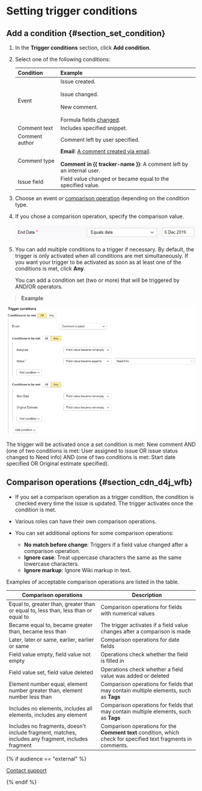# Setting trigger conditions

## Add a condition {#section_set_condition}

1. In the **Trigger conditions** section, click **Add condition**.

1. Select one of the following conditions:

    | Condition | Example |
    | ----- | ----- |
    | Event | Issue created.<br/><br/>Issue changed.<br/><br/>New comment.<br/><br/>Formula fields [changed](set-action.md#section_calc_field). |
    | Comment text | Includes specified snippet. |
    | Comment author | Comment left by user specified. |
    | Comment type | **Email**: [A comment created via email](comments.md#section_zmr_mxt_52b).</br></br>**Comment in {{ tracker-name }}**: A comment left by an internal user. |
    | Issue field | Field value changed or became equal to the specified value. |

1. Choose an event or [comparison operation](#section_cdn_d4j_wfb) depending on the condition type.

1. If you chose a comparison operation, specify the comparison value.

    ![image](../../_assets/tracker/boolean.png)

1. You can add multiple conditions to a trigger if necessary. By default, the trigger is only activated when all conditions are met simultaneously. If you want your trigger to be activated as soon as at least one of the conditions is met, click **Any**.

   You can add a condition set (two or more) that will be triggered by AND/OR operators.

> **Example**

![image](../../_assets/tracker/trigger-example1.png)

The trigger will be activated once a set condition is met: New comment AND (one of two conditions is met: User assigned to issue OR issue status changed to Need info) AND (one of two conditions is met: Start date specified OR Original estimate specified).

## Comparison operations {#section_cdn_d4j_wfb}

- If you set a comparison operation as a trigger condition, the condition is checked every time the issue is updated. The trigger activates once the condition is met.

- Various roles can have their own comparison operations.

- You can set additional options for some comparison operations:
  - **No match before change**: Triggers if a field value changed after a comparison operation.
  - **Ignore case**: Treat uppercase characters the same as the same lowercase characters.
  - **Ignore markup**: Ignore Wiki markup in text.

Examples of acceptable comparison operations are listed in the table.

| Comparison operations | Description |
| ----- | ----- |
| Equal to, greater than, greater than or equal to, less than, less than or equal to | Comparison operations for fields with numerical values |
| Became equal to, became greater than, became less than | The trigger activates if a field value changes after a comparison is made |
| Later, later or same, earlier, earlier or same | Comparison operations for date fields |
| Field value empty, field value not empty | Operations check whether the field is filled in |
| Field value set, field value deleted | Operations check whether a field value was added or deleted |
| Element number equal, element number greater than, element number less than | Comparison operations for fields that may contain multiple elements, such as **Tags** |
| Includes no elements, includes all elements, includes any element | Comparison operations for fields that may contain multiple elements, such as **Tags** |
| Includes no fragments, doesn't include fragment, matches, includes any fragment, includes fragment | Comparison operations for the **Comment text** condition, which check for specified text fragments in comments. |

{% if audience == "external" %}

[Contact support](../troubleshooting.md)

{% endif %}


